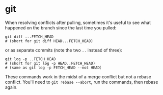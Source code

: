 # git

When resolving conflicts after pulling, sometimes it's useful to see what
happened on the branch since the last time you pulled:

    git diff ...FETCH_HEAD
    # (short for git diff HEAD...FETCH_HEAD)

or as separate commits (note the two `..` instead of three):

    git log -p ..FETCH_HEAD
    # (short for git log -p HEAD..FETCH_HEAD)
    # (same as git log -p FETCH_HEAD --not HEAD)

These commands work in the midst of a merge conflict but not a rebase conflict.
You'll need to `git rebase --abort`, run the commands, then rebase again.
